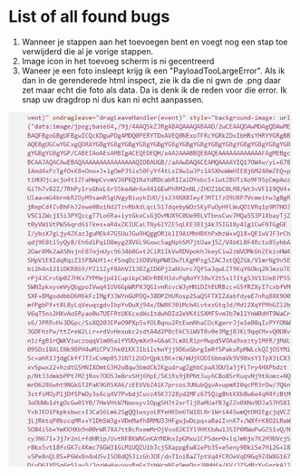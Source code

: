 # List of all found bugs
1. Wanneer je stappen aan het toevoegen bent en voegt nog een stap toe verwijderd die al je vorige stappen.
2. Image icon in het toevoeg scherm is ni gecentreerd
3. Waneer je een foto insleept krijg ik een "PayloadTooLargeError". Als ik dan in de gerenderede html inspect, zie ik da die ni gwn de .png daar zet maar echt die foto als data. Da is denk ik de reden voor die error. Ik snap uw dragdrop ni dus kan ni echt aanpassen. <br>
<img src="dragdropbug.jpg" width=500>